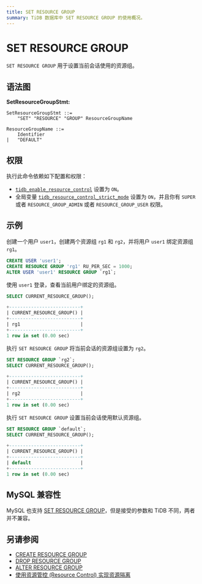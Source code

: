 ```yaml
---
title: SET RESOURCE GROUP
summary: TiDB 数据库中 SET RESOURCE GROUP 的使用概况。
---
```


# SET RESOURCE GROUP

`SET RESOURCE GROUP` 用于设置当前会话使用的资源组。

## 语法图

**SetResourceGroupStmt:**

```ebnf+diagram
SetResourceGroupStmt ::=
    "SET" "RESOURCE" "GROUP" ResourceGroupName

ResourceGroupName ::=
    Identifier
|   "DEFAULT"
```

## 权限

执行此命令依赖如下配置和权限：

- [`tidb_enable_resource_control`](/system-variables.md#tidb_enable_resource_control-从-v660-版本开始引入) 设置为 `ON`。
- 全局变量 [`tidb_resource_control_strict_mode`](/system-variables.md#tidb_resource_control_strict_mode-从-v820-版本开始引入) 设置为 `ON`，并且你有 `SUPER` 或者 `RESOURCE_GROUP_ADMIN` 或者 `RESOURCE_GROUP_USER` 权限。

## 示例

创建一个用户 `user1`，创建两个资源组 `rg1` 和 `rg2`，并将用户 `user1` 绑定资源组 `rg1`。

```sql
CREATE USER 'user1';
CREATE RESOURCE GROUP 'rg1' RU_PER_SEC = 1000;
ALTER USER 'user1' RESOURCE GROUP `rg1`;
```

使用 `user1` 登录，查看当前用户绑定的资源组。

```sql
SELECT CURRENT_RESOURCE_GROUP();
```

```sql
+--------------------------+
| CURRENT_RESOURCE_GROUP() |
+--------------------------+
| rg1                      |
+--------------------------+
1 row in set (0.00 sec)
```

执行 `SET RESOURCE GROUP` 将当前会话的资源组设置为 `rg2`。

```sql
SET RESOURCE GROUP `rg2`;
SELECT CURRENT_RESOURCE_GROUP();
```

```sql
+--------------------------+
| CURRENT_RESOURCE_GROUP() |
+--------------------------+
| rg2                      |
+--------------------------+
1 row in set (0.00 sec)
```

执行 `SET RESOURCE GROUP` 设置当前会话使用默认资源组。

```sql
SET RESOURCE GROUP `default`;
SELECT CURRENT_RESOURCE_GROUP();
```

```sql
+--------------------------+
| CURRENT_RESOURCE_GROUP() |
+--------------------------+
| default                  |
+--------------------------+
1 row in set (0.00 sec)
```

## MySQL 兼容性

MySQL 也支持 [SET RESOURCE GROUP](https://dev.mysql.com/doc/refman/8.0/en/set-resource-group.html)，但是接受的参数和 TiDB 不同，两者并不兼容。

## 另请参阅

* [CREATE RESOURCE GROUP](/sql-statements/sql-statement-create-resource-group.md)
* [DROP RESOURCE GROUP](/sql-statements/sql-statement-drop-resource-group.md)
* [ALTER RESOURCE GROUP](/sql-statements/sql-statement-alter-resource-group.md)
* [使用资源管控 (Resource Control) 实现资源隔离](/tidb-resource-control.md)
